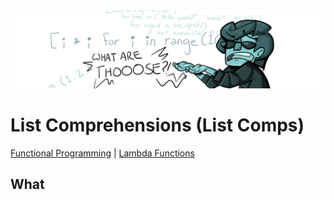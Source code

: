 <img src="./imgs/listcomp/banner.png">

# List Comprehensions (List Comps)

<a href="./README.md">Functional Programming</a> | <a href="./lambda.md">Lambda Functions</a>

## What
